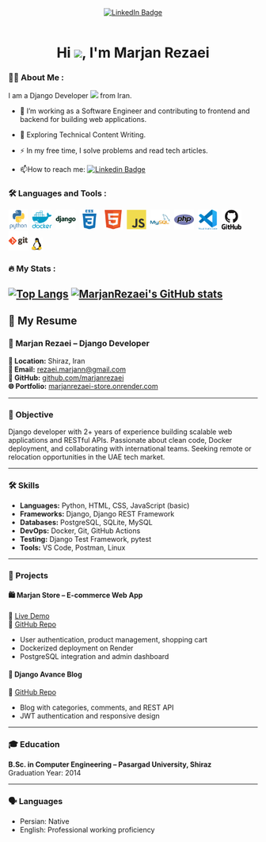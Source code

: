 <div id="badges" align="center">
  <a href="https://www.linkedin.com/in/marjanrezaei">
    <img src="https://img.shields.io/badge/LinkedIn-blue?style=for-the-badge&logo=linkedin&logoColor=white" alt="LinkedIn Badge"/>
  </a><br>
  <img src="https://komarev.com/ghpvc/?username=marjanrezaei&style=flat-square&color=blue" alt=""/>
  <h1>
  Hi <img src="https://media.giphy.com/media/hvRJCLFzcasrR4ia7z/giphy.gif" width="30px"/>, I'm Marjan Rezaei
   
</h1>
</div>

### :woman_technologist: About Me :
I am a Django Developer <img src="https://media.giphy.com/media/WUlplcMpOCEmTGBtBW/giphy.gif" width="30"> from Iran.
- :telescope: I’m working as a Software Engineer and contributing to frontend and backend for building web applications.

- :seedling: Exploring Technical Content Writing.

- :zap: In my free time, I solve problems and read tech articles.

- :mailbox:How to reach me: [![Linkedin Badge](https://img.shields.io/badge/LinkedIn-blue?style=flat&logo=Linkedin&logoColor=white)](https://www.linkedin.com/in/marjanrezaei)

### :hammer_and_wrench: Languages and Tools :
<div>
  <img src="https://github.com/devicons/devicon/blob/master/icons/python/python-original-wordmark.svg"  title="Python" alt="Python" width="40" height="40"/>&nbsp;
  <img src="https://github.com/devicons/devicon/blob/master/icons/docker/docker-plain-wordmark.svg"  title="Docker" alt="Docker" width="40" height="40"/>&nbsp;
  <img src="https://github.com/devicons/devicon/blob/master/icons/django/django-plain-wordmark.svg"  title="Django" alt="Django" width="40" height="40"/>&nbsp;
  <img src="https://github.com/devicons/devicon/blob/master/icons/css3/css3-plain-wordmark.svg"  title="CSS3" alt="CSS" width="40" height="40"/>&nbsp;
  <img src="https://github.com/devicons/devicon/blob/master/icons/html5/html5-original.svg" title="HTML5" alt="HTML" width="40" height="40"/>&nbsp;
  <img src="https://github.com/devicons/devicon/blob/master/icons/javascript/javascript-original.svg" title="JavaScript" alt="JavaScript" width="40" height="40"/>&nbsp;
  <img src="https://github.com/devicons/devicon/blob/master/icons/mysql/mysql-original-wordmark.svg" title="MySQL"  alt="MySQL" width="40" height="40"/>&nbsp;
  <img src="https://github.com/devicons/devicon/blob/master/icons/php/php-original.svg" title="Php"  alt="Php" width="40" height="40"/>&nbsp;
  <img src="https://github.com/devicons/devicon/blob/master/icons/vscode/vscode-original-wordmark.svg" title="Vscode"  alt="Vscode" width="40" height="40"/>&nbsp;
  <img src="https://github.com/devicons/devicon/blob/master/icons/github/github-original-wordmark.svg" title="Github"  alt="Github" width="40" height="40"/>&nbsp;
  <img src="https://github.com/devicons/devicon/blob/master/icons/git/git-original-wordmark.svg" title="Git" **alt="Git" width="40" height="40"/>
  <img src="https://raw.githubusercontent.com/devicons/devicon/master/icons/linux/linux-original.svg" alt="linux" width="26" height="26"/>

</div>

### :fire: My Stats :
[![Top Langs](https://github-readme-stats.vercel.app/api/top-langs/?username=marjanrezaei&layout=compact)](https://github.com/marjanrezaei/github-readme-stats)
[![MarjanRezaei's GitHub stats](https://github-readme-stats.vercel.app/api?username=marjanrezaei)](https://github.com/marjanrezaei/github-readme-stats)
---

## 📄 My Resume

### 💼 Marjan Rezaei – Django Developer

**📍 Location:** Shiraz, Iran  
**📧 Email:**
  rezaei.marjann@gmail.com  
**🐙 GitHub:** [github.com/marjanrezaei](https://github.com/marjanrezaei)  
**🌐 Portfolio:** [marjanrezaei-store.onrender.com](https://marjanrezaei-store.onrender.com)

---

### 🎯 Objective

Django developer with 2+ years of experience building scalable web applications and RESTful APIs. Passionate about clean code, Docker deployment, and collaborating with international teams. Seeking remote or relocation opportunities in the UAE tech market.

---

### 🛠 Skills

- **Languages:** Python, HTML, CSS, JavaScript (basic)
- **Frameworks:** Django, Django REST Framework
- **Databases:** PostgreSQL, SQLite, MySQL
- **DevOps:** Docker, Git, GitHub Actions
- **Testing:** Django Test Framework, pytest
- **Tools:** VS Code, Postman, Linux

---

### 📂 Projects

#### 🛍️ Marjan Store – E-commerce Web App  
🔗 [Live Demo](https://marjanrezaei-store.onrender.com)  
🔗 [GitHub Repo](https://github.com/marjanrezaei/marjanrezaei-store)  
- User authentication, product management, shopping cart  
- Dockerized deployment on Render  
- PostgreSQL integration and admin dashboard

#### 📝 Django Avance Blog  
🔗 [GitHub Repo](https://github.com/marjanrezaei/Django-Avance-Blog)  
- Blog with categories, comments, and REST API  
- JWT authentication and responsive design

---

### 🎓 Education

**B.Sc. in Computer Engineering – Pasargad University, Shiraz**  
Graduation Year: 2014

---

### 🗣 Languages

- Persian: Native  
- English: Professional working proficiency
